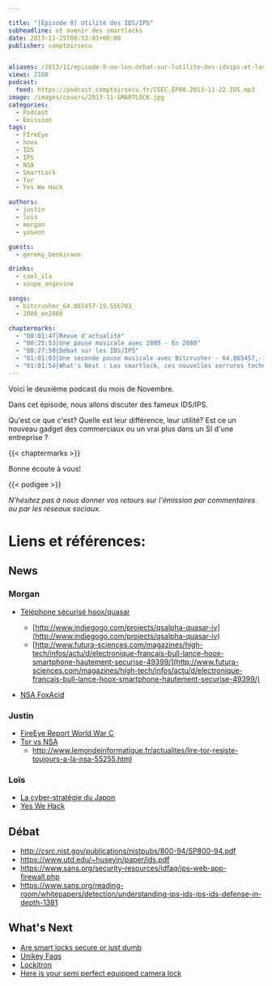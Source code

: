 ```yaml
---

title: "[Épisode 8] Utilité des IDS/IPS"
subheadline: et avenir des smartlocks
date: 2013-11-25T08:53:01+00:00
publisher: comptoirsecu


aliases: /2013/11/episode-8-ou-lon-debat-sur-lutilite-des-idsips-et-lavenir-des-smartlocks/
views: 2108
podcast:
  feed: https://podcast.comptoirsecu.fr/CSEC.EP08.2013-11-22.IDS.mp3
image: /images/covers/2013-11-SMARTLOCK.jpg
categories:
  - Podcast
  - Emission
tags:
  - FIreEye
  - hoox
  - IDS
  - IPS
  - NSA
  - SmartLock
  - Tor
  - Yes We Hack

authors:
  - justin
  - lois
  - morgan
  - youenn

guests:
  - geremy_benkirane

drinks:
  - caol_ila
  - soupe_angevine

songs:
  - bitcrusher_64.865457-19.556783
  - 2080_en2080

chaptermarks:
  - "00:01:47|Revue d'actualité"
  - "00:25:53|Une pause musicale avec 2080 - En 2080"
  - "00:27:50|Débat sur les IDS/IPS"
  - "01:01:03|Une seconde pause musicale avec Bitcrusher - 64.865457,-19.556783"
  - "01:01:54|What's Next : Les smartlock, ces nouvelles serrures technologiques"
---
```

Voici le deuxième podcast du mois de Novembre.

Dans cet épisode, nous allons discuter des fameux IDS/IPS.

Qu'est ce que c'est? Quelle est leur différence, leur utilité? Est ce un nouveau gadget des commerciaux ou un vrai plus dans un SI d'une entreprise ?

{{< chaptermarks >}}

Bonne écoute à vous!


{{< podigee >}}

_N'hésitez pas à nous donner vos retours sur l'émission par commentaires ou par les réseaux sociaux._

# Liens et références:

## News

### Morgan

- [Téléphone sécurisé hoox/quasar](http://techcrunch.com/2013/10/09/quasar-iv-encrypted-ninja-smartphone-goes-into-production-despite-indiegogo-failure/)
  - [http://www.indiegogo.com/projects/qsalpha-quasar-iv](http://www.indiegogo.com/projects/qsalpha-quasar-iv)
  - [http://www.futura-sciences.com/magazines/high-tech/infos/actu/d/electronique-francais-bull-lance-hoox-smartphone-hautement-securise-49399/](http://www.futura-sciences.com/magazines/high-tech/infos/actu/d/electronique-francais-bull-lance-hoox-smartphone-hautement-securise-49399/)

-  [NSA FoxAcid](https://www.schneier.com/blog/archives/2013/10/how_the_nsa_att.html)


### Justin

- [FireEye Report World War C](http://securityaffairs.co/wordpress/18294/security/fireeye-nation-state-driven-cyber-attacks.html)
- [Tor vs NSA](http://securityaffairs.co/wordpress/18397/hacking/tor-anonymity-tor-stinks.html)
  - http://www.lemondeinformatique.fr/actualites/lire-tor-resiste-toujours-a-la-nsa-55255.html

### Loïs

- [La cyber-stratégie du Japon](http://si-vis.blogspot.fr/2013/09/la-strategie-cybersecurite-du-japon.html)
- [Yes We Hack](http://www.undernews.fr/culture-web-emploi/emploi-carriere/yeswehack-le-portail-qui-permet-de-recruter-un-hacker.html)


## Débat

- <http://csrc.nist.gov/publications/nistpubs/800-94/SP800-94.pdf>
- <https://www.utd.edu/~huseyin/paper/ids.pdf>
- <https://www.sans.org/security-resources/idfaq/ips-web-app-firewall.php>
- <https://www.sans.org/reading-room/whitepapers/detection/understanding-ips-ids-ips-ids-defense-in-depth-1381>

## What's Next

- [Are smart locks secure or just dumb](http://gizmodo.com/are-smart-locks-secure-or-just-dumb-511093690)
- [Unikey Faqs](http://www.unikey.com/faqs/)
- [Lockitron](https://lockitron.com/preorder)
- [Here is your semi perfect equipped camera lock](http://gizmodo.com/heres-your-semi-perfect-camera-equipped-smart-lock-511004584)
